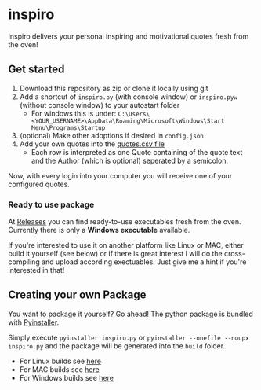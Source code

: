 # inspiro
Inspiro delivers your personal inspiring and motivational quotes fresh from the oven! 

## Get started
1. Download this repository as zip or clone it locally using git
1. Add a shortcut of `inspiro.py` (with console window) or `inspiro.pyw` (without console window) to your autostart folder
    * For windows this is under: `C:\Users\<YOUR_USERNAME>\AppData\Roaming\Microsoft\Windows\Start Menu\Programs\Startup`
1. (optional) Make other adoptions if desired in `config.json`
1. Add your own quotes into the [quotes.csv file](quotes.csv)
    * Each row is interpreted as one Quote containing of the quote text and the Author (which is optional) seperated by a semicolon.

Now, with every login into your computer you will receive one of your configured quotes.

### Ready to use package
At [Releases](https://github.com/tfreundo/inspiro/releases) you can find ready-to-use executables fresh from the oven.
Currently there is only a **Windows executable** available.

If you're interested to use it on another platform like Linux or MAC, either build it yourself (see below) or if there is great interest I will do the cross-compiling and upload according exectuables.
Just give me a hint if you're interested in that!

## Creating your own Package
You want to package it yourself? Go ahead!
The python package is bundled with [Pyinstaller](http://www.pyinstaller.org/).

Simply execute `pyinstaller inspiro.py` or `pyinstaller --onefile --noupx inspiro.py` and the package will be generated into the `build` folder.

* For Linux builds see [here](https://pyinstaller.readthedocs.io/en/stable/bootloader-building.html#building-for-gnu-linux)
* For MAC builds see [here](https://pyinstaller.readthedocs.io/en/stable/bootloader-building.html#building-for-mac-os-x)
* For Windows builds see [here](https://pyinstaller.readthedocs.io/en/stable/bootloader-building.html#building-for-windows)